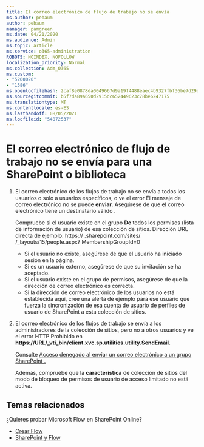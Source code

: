 ```yaml
---
title: El correo electrónico de flujo de trabajo no se envía
ms.author: pebaum
author: pebaum
manager: pamgreen
ms.date: 04/21/2020
ms.audience: Admin
ms.topic: article
ms.service: o365-administration
ROBOTS: NOINDEX, NOFOLLOW
localization_priority: Normal
ms.collection: Adm_O365
ms.custom:
- "5200020"
- "1586"
ms.openlocfilehash: 2caf8e0878da0049667d9a19f4488eaec4b9327fbf36be7d29dbf4b7a9c89158
ms.sourcegitcommit: b5f7da89a650d2915dc652449623c78be6247175
ms.translationtype: MT
ms.contentlocale: es-ES
ms.lasthandoff: 08/05/2021
ms.locfileid: "54072537"
---
```

# <a name="workflow-email-is-not-being-sent-for-a-sharepoint-list-or-library"></a>El correo electrónico de flujo de trabajo no se envía para una SharePoint o biblioteca

1. El correo electrónico de los flujos de trabajo no se envía a todos los usuarios o solo a usuarios específicos, o ve el error El mensaje de correo electrónico no se puede **enviar.** Asegúrese de que el correo electrónico tiene un destinatario válido .

    Compruebe si el usuario existe en el grupo **De** todos los permisos (lista de información de usuario) de esa colección de sitios.  Dirección URL directa de ejemplo: https:// <tenant> .sharepoint.com/sites/ <sitename> /_layouts/15/people.aspx? MembershipGroupId=0

    - Si el usuario no existe, asegúrese de que el usuario ha iniciado sesión en la página. 
    - Si es un usuario externo, asegúrese de que su invitación se ha aceptado.
    - Si el usuario existe en el grupo de permisos, asegúrese de que la dirección de correo electrónico es correcta.
    - Si la dirección de correo electrónico de los usuarios no está establecida aquí, cree una alerta de ejemplo para ese usuario que fuerza la sincronización de esa cuenta de usuario de perfiles de usuario de SharePoint a esta colección de sitios.
 
2. El correo electrónico de los flujos de trabajo se envía a los administradores de la colección de sitios, pero no a otros usuarios y ve el error HTTP Prohibido en **<span>https:</span>//URL/_vti_bin/client.xvc.sp.utilities.utility.SendEmail**.
 

    Consulte [Acceso denegado al enviar un correo electrónico a un grupo SharePoint .](https://docs.microsoft.com/sharepoint/support/sharing-and-permissions/access-denied-when-send-an-email-to-groups)

    Además, compruebe que la **característica** de colección de sitios del modo de bloqueo de permisos de usuario de acceso limitado no está activa.


## <a name="related-topics"></a>Temas relacionados
¿Quieres probar Microsoft Flow en SharePoint Online?
- [Crear Flow](https://support.office.com/article/Create-a-flow-for-a-list-or-library-in-SharePoint-Online-or-OneDrive-for-Business-a9c3e03b-0654-46af-a254-20252e580d01) 
- [SharePoint y Flow](https://flow.microsoft.com/blog/sharepoint-and-flow/) 


